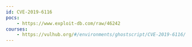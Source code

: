 ```yaml
---
id: CVE-2019-6116
pocs:
    - https://www.exploit-db.com/raw/46242
courses:
    - https://vulhub.org/#/environments/ghostscript/CVE-2019-6116/
---
```

